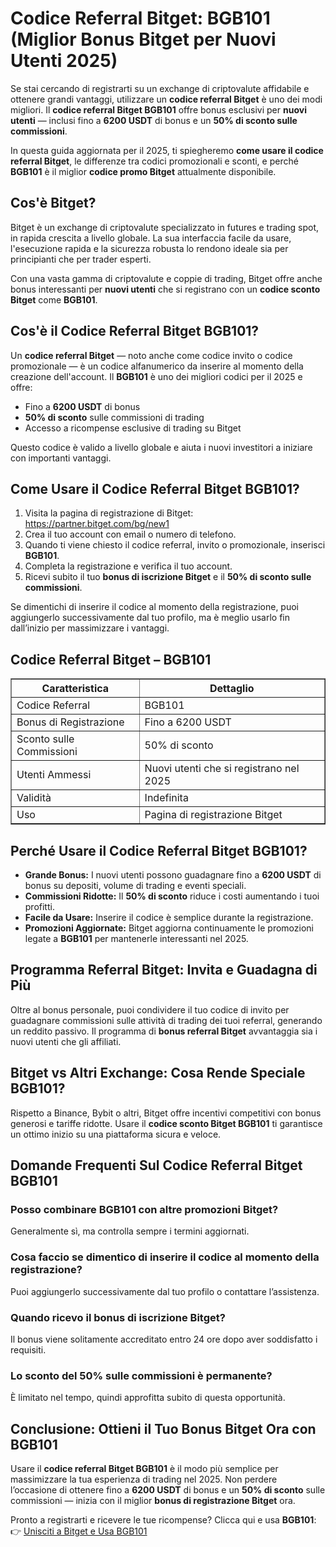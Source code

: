 <h1>Codice Referral Bitget: BGB101 (Miglior Bonus Bitget per Nuovi Utenti 2025)</h1>
<p>Se stai cercando di registrarti su un exchange di criptovalute affidabile e ottenere grandi vantaggi, utilizzare un <strong>codice referral Bitget</strong> è uno dei modi migliori. Il <strong>codice referral Bitget BGB101</strong> offre bonus esclusivi per <strong>nuovi utenti</strong> — inclusi fino a <strong>6200 USDT</strong> di bonus e un <strong>50% di sconto sulle commissioni</strong>.</p>
<p>In questa guida aggiornata per il 2025, ti spiegheremo <strong>come usare il codice referral Bitget</strong>, le differenze tra codici promozionali e sconti, e perché <strong>BGB101</strong> è il miglior <strong>codice promo Bitget</strong> attualmente disponibile.</p>
<h2>Cos'è Bitget?</h2>
<p>Bitget è un exchange di criptovalute specializzato in futures e trading spot, in rapida crescita a livello globale. La sua interfaccia facile da usare, l'esecuzione rapida e la sicurezza robusta lo rendono ideale sia per principianti che per trader esperti.</p>
<p>Con una vasta gamma di criptovalute e coppie di trading, Bitget offre anche bonus interessanti per <strong>nuovi utenti</strong> che si registrano con un <strong>codice sconto Bitget</strong> come <strong>BGB101</strong>.</p>
<h2>Cos'è il Codice Referral Bitget BGB101?</h2>
<p>Un <strong>codice referral Bitget</strong> — noto anche come codice invito o codice promozionale — è un codice alfanumerico da inserire al momento della creazione dell'account. Il <strong>BGB101</strong> è uno dei migliori codici per il 2025 e offre:</p>
<ul>
<li>Fino a <strong>6200 USDT</strong> di bonus</li>
<li><strong>50% di sconto</strong> sulle commissioni di trading</li>
<li>Accesso a ricompense esclusive di trading su Bitget</li>
</ul>
<p>Questo codice è valido a livello globale e aiuta i nuovi investitori a iniziare con importanti vantaggi.</p>
<h2>Come Usare il Codice Referral Bitget BGB101?</h2>
<ol>
<li>Visita la pagina di registrazione di Bitget: <a href="https://partner.bitget.com/bg/new1" target="_blank" rel="noopener noreferrer">https://partner.bitget.com/bg/new1</a></li>
<li>Crea il tuo account con email o numero di telefono.</li>
<li>Quando ti viene chiesto il codice referral, invito o promozionale, inserisci <strong>BGB101</strong>.</li>
<li>Completa la registrazione e verifica il tuo account.</li>
<li>Ricevi subito il tuo <strong>bonus di iscrizione Bitget</strong> e il <strong>50% di sconto sulle commissioni</strong>.</li>
</ol>
<p>Se dimentichi di inserire il codice al momento della registrazione, puoi aggiungerlo successivamente dal tuo profilo, ma è meglio usarlo fin dall’inizio per massimizzare i vantaggi.</p>
<h2>Codice Referral Bitget – BGB101</h2>
<table border="1" cellspacing="0" cellpadding="5">
<tr>
<th>Caratteristica</th>
<th>Dettaglio</th>
</tr>
<tr>
<td>Codice Referral</td>
<td>BGB101</td>
</tr>
<tr>
<td>Bonus di Registrazione</td>
<td>Fino a 6200 USDT</td>
</tr>
<tr>
<td>Sconto sulle Commissioni</td>
<td>50% di sconto</td>
</tr>
<tr>
<td>Utenti Ammessi</td>
<td>Nuovi utenti che si registrano nel 2025</td>
</tr>
<tr>
<td>Validità</td>
<td>Indefinita</td>
</tr>
<tr>
<td>Uso</td>
<td>Pagina di registrazione Bitget</td>
</tr>
</table>
<h2>Perché Usare il Codice Referral Bitget BGB101?</h2>
<ul>
<li><strong>Grande Bonus:</strong> I nuovi utenti possono guadagnare fino a <strong>6200 USDT</strong> di bonus su depositi, volume di trading e eventi speciali.</li>
<li><strong>Commissioni Ridotte:</strong> Il <strong>50% di sconto</strong> riduce i costi aumentando i tuoi profitti.</li>
<li><strong>Facile da Usare:</strong> Inserire il codice è semplice durante la registrazione.</li>
<li><strong>Promozioni Aggiornate:</strong> Bitget aggiorna continuamente le promozioni legate a <strong>BGB101</strong> per mantenerle interessanti nel 2025.</li>
</ul>
<h2>Programma Referral Bitget: Invita e Guadagna di Più</h2>
<p>Oltre al bonus personale, puoi condividere il tuo codice di invito per guadagnare commissioni sulle attività di trading dei tuoi referral, generando un reddito passivo. Il programma di <strong>bonus referral Bitget</strong> avvantaggia sia i nuovi utenti che gli affiliati.</p>
<h2>Bitget vs Altri Exchange: Cosa Rende Speciale BGB101?</h2>
<p>Rispetto a Binance, Bybit o altri, Bitget offre incentivi competitivi con bonus generosi e tariffe ridotte. Usare il <strong>codice sconto Bitget BGB101</strong> ti garantisce un ottimo inizio su una piattaforma sicura e veloce.</p>
<h2>Domande Frequenti Sul Codice Referral Bitget BGB101</h2>
<h3>Posso combinare BGB101 con altre promozioni Bitget?</h3>
<p>Generalmente sì, ma controlla sempre i termini aggiornati.</p>
<h3>Cosa faccio se dimentico di inserire il codice al momento della registrazione?</h3>
<p>Puoi aggiungerlo successivamente dal tuo profilo o contattare l’assistenza.</p>
<h3>Quando ricevo il bonus di iscrizione Bitget?</h3>
<p>Il bonus viene solitamente accreditato entro 24 ore dopo aver soddisfatto i requisiti.</p>
<h3>Lo sconto del 50% sulle commissioni è permanente?</h3>
<p>È limitato nel tempo, quindi approfitta subito di questa opportunità.</p>
<h2>Conclusione: Ottieni il Tuo Bonus Bitget Ora con BGB101</h2>
<p>Usare il <strong>codice referral Bitget BGB101</strong> è il modo più semplice per massimizzare la tua esperienza di trading nel 2025. Non perdere l’occasione di ottenere fino a <strong>6200 USDT</strong> di bonus e un <strong>50% di sconto</strong> sulle commissioni — inizia con il miglior <strong>bonus di registrazione Bitget</strong> ora.</p>
<p>Pronto a registrarti e ricevere le tue ricompense? Clicca qui e usa <strong>BGB101</strong>:<br />
👉 <a href="https://partner.bitget.com/bg/new1" target="_blank" rel="noopener noreferrer">Unisciti a Bitget e Usa BGB101</a></p>
</body>
</html>
